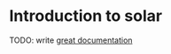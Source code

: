 # Introduction to solar

TODO: write [great documentation](http://jacobian.org/writing/what-to-write/)
